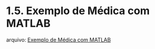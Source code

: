 # 1.5. Exemplo de Médica com MATLAB
arquivo:
[Exemplo de Médica com MATLAB](../1.%20MATLAB%20Básico%20(introdução)/ExemplodeMedicacomMATLAB.m)

